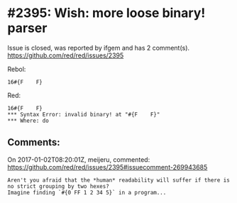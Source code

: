 
#2395: Wish: more loose binary! parser
================================================================================
Issue is closed, was reported by ifgem and has 2 comment(s).
<https://github.com/red/red/issues/2395>

Rebol:
```
16#{F    F}
```
Red:
```
16#{F    F}
*** Syntax Error: invalid binary! at "#{F    F}"
*** Where: do
```


Comments:
--------------------------------------------------------------------------------

On 2017-01-02T08:20:01Z, meijeru, commented:
<https://github.com/red/red/issues/2395#issuecomment-269943685>

    Aren't you afraid that the *human* readability will suffer if there is no strict grouping by two hexes?
    Imagine finding `#{0 FF 1 2 34 5}` in a program...

